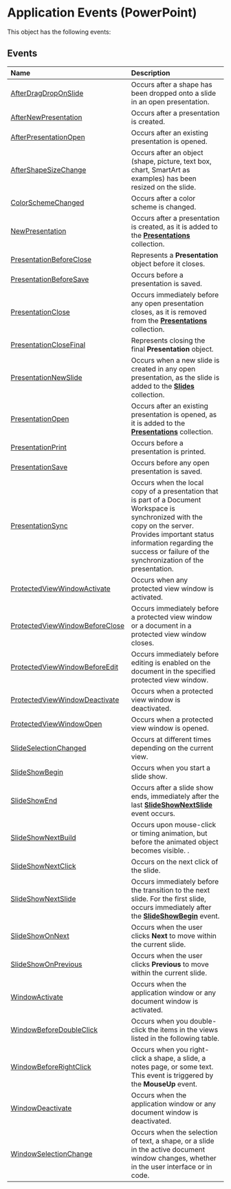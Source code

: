 
# Application Events (PowerPoint)
This object has the following events:

## Events



|**Name**|**Description**|
|:-----|:-----|
|[AfterDragDropOnSlide](1de9f2a4-565b-152a-452a-cb0c1a135c35.md)|Occurs after a shape has been dropped onto a slide in an open presentation.|
|[AfterNewPresentation](d95bb247-2ebd-263f-d6b5-9918204b9130.md)|Occurs after a presentation is created.|
|[AfterPresentationOpen](3f783486-0ceb-166d-017b-0a41bd15cfa6.md)|Occurs after an existing presentation is opened.|
|[AfterShapeSizeChange](0c7eacc9-445a-b1ec-1f48-6d11fbb842e9.md)|Occurs after an object (shape, picture, text box, chart, SmartArt as examples) has been resized on the slide.|
|[ColorSchemeChanged](8b517ce7-879d-bb96-477b-072477c991d5.md)|Occurs after a color scheme is changed.|
|[NewPresentation](63a6a83d-74c4-88ac-4972-d54907f5af8a.md)|Occurs after a presentation is created, as it is added to the  **[Presentations](0b952edc-8628-71ef-e854-3bcefbb3bc61.md)** collection.|
|[PresentationBeforeClose](8c2d820b-aa44-287b-10ad-1dc6f4122231.md)|Represents a  **Presentation** object before it closes.|
|[PresentationBeforeSave](40943fe2-796f-45db-db0d-44b66854e196.md)|Occurs before a presentation is saved.|
|[PresentationClose](4057b50a-5f2d-78bf-d55a-d0781da27ea7.md)|Occurs immediately before any open presentation closes, as it is removed from the  **[Presentations](0b952edc-8628-71ef-e854-3bcefbb3bc61.md)** collection.|
|[PresentationCloseFinal](4972c700-9d7a-e43e-1e22-f9882368741e.md)|Represents closing the final  **Presentation** object.|
|[PresentationNewSlide](e9718cad-6411-d013-6c93-0370aa71a8f2.md)|Occurs when a new slide is created in any open presentation, as the slide is added to the  **[Slides](ba7f514c-8f6d-d5ef-333f-c1da0f2ab767.md)** collection.|
|[PresentationOpen](1739cee9-cfc1-0650-de24-be699bafe910.md)|Occurs after an existing presentation is opened, as it is added to the  **[Presentations](0b952edc-8628-71ef-e854-3bcefbb3bc61.md)** collection.|
|[PresentationPrint](41a420b7-c5db-7869-6763-da9cec710d83.md)|Occurs before a presentation is printed.|
|[PresentationSave](229a02a7-58e4-2445-3bd5-963e88438d7e.md)|Occurs before any open presentation is saved.|
|[PresentationSync](391b486e-7e92-bc90-224a-77c499cdf774.md)|Occurs when the local copy of a presentation that is part of a Document Workspace is synchronized with the copy on the server. Provides important status information regarding the success or failure of the synchronization of the presentation.|
|[ProtectedViewWindowActivate](3a7b3842-9524-9e42-b2b1-aff45e17d965.md)|Occurs when any protected view window is activated.|
|[ProtectedViewWindowBeforeClose](e10ffe16-aad8-1e2d-fd75-82243a56ef05.md)|Occurs immediately before a protected view window or a document in a protected view window closes.|
|[ProtectedViewWindowBeforeEdit](8cfd38bf-8336-0106-a170-1319bcea0eb8.md)|Occurs immediately before editing is enabled on the document in the specified protected view window.|
|[ProtectedViewWindowDeactivate](c8d647f3-2f45-7811-9f99-d37c3c999c60.md)|Occurs when a protected view window is deactivated.|
|[ProtectedViewWindowOpen](642a0f98-7ff9-daea-33ad-a893a65b9782.md)|Occurs when a protected view window is opened.|
|[SlideSelectionChanged](a7bbdc4c-31e3-2072-8590-bced8bff6517.md)|Occurs at different times depending on the current view.|
|[SlideShowBegin](f70ca9cb-11a7-2a81-19bb-36e0b0ca0b97.md)|Occurs when you start a slide show.|
|[SlideShowEnd](e46f8177-e00b-6704-1606-dbf9e96bf812.md)|Occurs after a slide show ends, immediately after the last  **[SlideShowNextSlide](a73d051e-9f53-43bd-1f41-b9111197e464.md)** event occurs.|
|[SlideShowNextBuild](63919ea5-57e4-853a-0e5a-94e1126cbfbf.md)|Occurs upon mouse-click or timing animation, but before the animated object becomes visible. .|
|[SlideShowNextClick](95a83383-62a4-a99b-3cd4-a69700bfbc3a.md)|Occurs on the next click of the slide.|
|[SlideShowNextSlide](a73d051e-9f53-43bd-1f41-b9111197e464.md)|Occurs immediately before the transition to the next slide. For the first slide, occurs immediately after the  **[SlideShowBegin](f70ca9cb-11a7-2a81-19bb-36e0b0ca0b97.md)** event.|
|[SlideShowOnNext](de72c6d6-0794-ad1d-5b25-478caaafd099.md)|Occurs when the user clicks  **Next** to move within the current slide.|
|[SlideShowOnPrevious](466a5363-047b-f107-011b-6450db6a5f31.md)|Occurs when the user clicks  **Previous** to move within the current slide.|
|[WindowActivate](0d83fda3-b0ad-18df-57bf-c34dafcf782f.md)|Occurs when the application window or any document window is activated.|
|[WindowBeforeDoubleClick](9b270238-1658-df56-4208-9cb98666519c.md)|Occurs when you double-click the items in the views listed in the following table.|
|[WindowBeforeRightClick](e6239915-f487-3619-c84f-d436d645e6c0.md)|Occurs when you right-click a shape, a slide, a notes page, or some text. This event is triggered by the  **MouseUp** event.|
|[WindowDeactivate](89bf2c09-a1a8-ed7f-74d5-49f8f7c027a7.md)|Occurs when the application window or any document window is deactivated.|
|[WindowSelectionChange](069f4afe-2302-28fa-4d86-57afe8c3c2ab.md)|Occurs when the selection of text, a shape, or a slide in the active document window changes, whether in the user interface or in code.|
